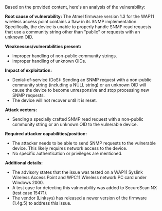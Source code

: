 Based on the provided content, here's an analysis of the vulnerability:

**Root cause of vulnerability:**
The Atmel firmware version 1.3 for the WAP11 wireless access point contains a flaw in its SNMP implementation. Specifically, the device is unable to properly handle SNMP read requests that use a community string other than "public" or requests with an unknown OID.

**Weaknesses/vulnerabilities present:**
- Improper handling of non-public community strings.
- Improper handling of unknown OIDs.

**Impact of exploitation:**
- Denial-of-service (DoS): Sending an SNMP request with a non-public community string (including a NULL string) or an unknown OID will cause the device to become unresponsive and stop processing new SNMP requests.
- The device will not recover until it is reset.

**Attack vectors:**
- Sending a specially crafted SNMP read request with a non-public community string or an unknown OID to the vulnerable device.

**Required attacker capabilities/position:**
- The attacker needs to be able to send SNMP requests to the vulnerable device. This likely requires network access to the device.
- No specific authentication or privileges are mentioned.

**Additional details:**
- The advisory states that the issue was tested on a WAP11 Syslink Wireless Access Point and WPC11 Wireless network PC card under Windows 2000.
- A test case for detecting this vulnerability was added to SecureScan NX (test case 15471).
- The vendor (Linksys) has released a newer version of the firmware (1.4g.5) to address this issue.